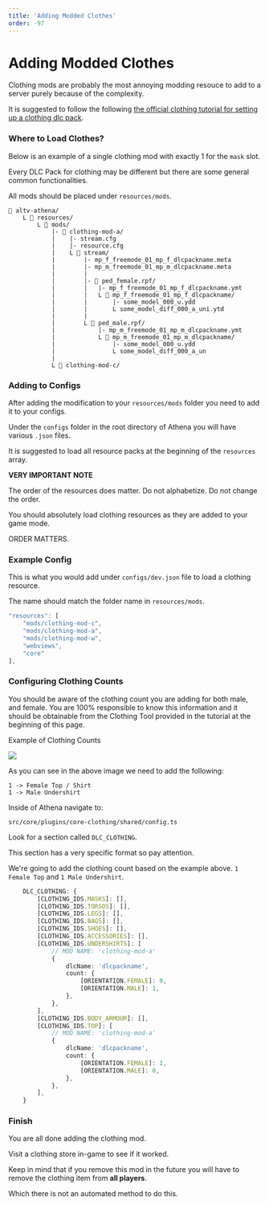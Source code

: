 ```yaml
---
title: 'Adding Modded Clothes'
order: -97
---
```


# Adding Modded Clothes

Clothing mods are probably the most annoying modding resouce to add to a server purely because of the complexity.

It is suggested to follow the following [the official clothing tutorial for setting up a clothing dlc pack](https://docs.altv.mp/gta/articles/tutorials/stream\_clothes.html).

### Where to Load Clothes?

Below is an example of a single clothing mod with exactly 1 for the `mask` slot.

Every DLC Pack for clothing may be different but there are some general common functionalities.

All mods should be placed under `resources/mods`.

```
📁 altv-athena/
    L 📁 resources/
        L 📁 mods/
            |- 📁 clothing-mod-a/
            |    |- stream.cfg
            |    |- resource.cfg
            |    L 📁 stream/
            |        |- mp_f_freemode_01_mp_f_dlcpackname.meta
            |        |- mp_m_freemode_01_mp_m_dlcpackname.meta
            |        |
            |        |- 📁 ped_female.rpf/
            |        |   |- mp_f_freemode_01_mp_f_dlcpackname.ymt
            |        |   L 📁 mp_f_freemode_01_mp_f_dlcpackname/
            |        |       |- some_model_000_u.ydd
            |        |       L some_model_diff_000_a_uni.ytd
            |        |
            |        L 📁 ped_male.rpf/
            |            |- mp_m_freemode_01_mp_m_dlcpackname.ymt
            |            L 📁 mp_m_freemode_01_mp_m_dlcpackname/
            |                |- some_model_000_u.ydd
            |                L some_model_diff_000_a_un
            |
            L 📁 clothing-mod-c/
```

### Adding to Configs

After adding the modification to your `resources/mods` folder you need to add it to your configs.

Under the `configs` folder in the root directory of Athena you will have various `.json` files.

It is suggested to load all resource packs at the beginning of the `resources` array.

**VERY IMPORTANT NOTE**

The order of the resources does matter. Do not alphabetize. Do not change the order.

You should absolutely load clothing resources as they are added to your game mode.

ORDER MATTERS.

### Example Config

This is what you would add under `configs/dev.json` file to load a clothing resource.

The name should match the folder name in `resources/mods`.

```javascript
"resources": [
    "mods/clothing-mod-c",
    "mods/clothing-mod-a",
    "mods/clothing-mod-w",
    "webviews",
    "core"
],
```

### Configuring Clothing Counts

You should be aware of the clothing count you are adding for both male, and female. You are 100% responsible to know this information and it should be obtainable from the Clothing Tool provided in the tutorial at the beginning of this page.

Example of Clothing Counts

![](https://i.imgur.com/WJI178b.png)

As you can see in the above image we need to add the following:

```
1 -> Female Top / Shirt
1 -> Male Undershirt
```

Inside of Athena navigate to:

```
src/core/plugins/core-clothing/shared/config.ts
```

Look for a section called `DLC_CLOTHING`.

This section has a very specific format so pay attention.

We're going to add the clothing count based on the example above. `1 Female Top` and `1 Male Undershirt`.

```typescript
    DLC_CLOTHING: {
        [CLOTHING_IDS.MASKS]: [],
        [CLOTHING_IDS.TORSOS]: [],
        [CLOTHING_IDS.LEGS]: [],
        [CLOTHING_IDS.BAGS]: [],
        [CLOTHING_IDS.SHOES]: [],
        [CLOTHING_IDS.ACCESSORIES]: [],
        [CLOTHING_IDS.UNDERSHIRTS]: [
            // MOD NAME: 'clothing-mod-a' 
            {
                dlcName: 'dlcpackname',
                count: {
                    [ORIENTATION.FEMALE]: 0,
                    [ORIENTATION.MALE]: 1,
                },
            },
        ],
        [CLOTHING_IDS.BODY_ARMOUR]: [],
        [CLOTHING_IDS.TOP]: [
            // MOD NAME: 'clothing-mod-a' 
            {
                dlcName: 'dlcpackname',
                count: {
                    [ORIENTATION.FEMALE]: 1,
                    [ORIENTATION.MALE]: 0,
                },
            },
        ],
    }
```

### Finish

You are all done adding the clothing mod.

Visit a clothing store in-game to see if it worked.

Keep in mind that if you remove this mod in the future you will have to remove the clothing item from **all players**.

Which there is not an automated method to do this.
